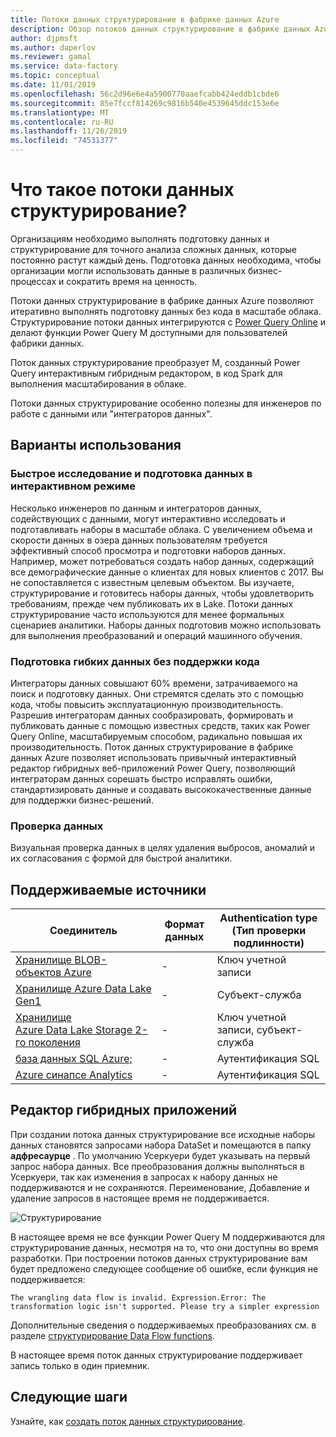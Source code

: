```yaml
---
title: Потоки данных структурирование в фабрике данных Azure
description: Обзор потоков данных структурирование в фабрике данных Azure
author: djpmsft
ms.author: daperlov
ms.reviewer: gamal
ms.service: data-factory
ms.topic: conceptual
ms.date: 11/01/2019
ms.openlocfilehash: 56c2d96e6e4a5900770aaefcabb424eddb1cbde6
ms.sourcegitcommit: 85e7fccf814269c9816b540e4539645ddc153e6e
ms.translationtype: MT
ms.contentlocale: ru-RU
ms.lasthandoff: 11/26/2019
ms.locfileid: "74531377"
---
```

# <a name="what-are-wrangling-data-flows"></a>Что такое потоки данных структурирование?

Организациям необходимо выполнять подготовку данных и структурирование для точного анализа сложных данных, которые постоянно растут каждый день. Подготовка данных необходима, чтобы организации могли использовать данные в различных бизнес-процессах и сократить время на ценность.

Потоки данных структурирование в фабрике данных Azure позволяют итеративно выполнять подготовку данных без кода в масштабе облака. Структурирование потоки данных интегрируются с [Power Query Online](https://docs.microsoft.com/power-query/) и делают функции Power Query M доступными для пользователей фабрики данных.

Поток данных структурирование преобразует M, созданный Power Query интерактивным гибридным редактором, в код Spark для выполнения масштабирования в облаке.

Потоки данных структурирование особенно полезны для инженеров по работе с данными или "интеграторов данных".

## <a name="use-cases"></a>Варианты использования

### <a name="fast-interactive-data-exploration-and-preparation"></a>Быстрое исследование и подготовка данных в интерактивном режиме

Несколько инженеров по данным и интеграторов данных, содействующих с данными, могут интерактивно исследовать и подготавливать наборы в масштабе облака. С увеличением объема и скорости данных в озера данных пользователям требуется эффективный способ просмотра и подготовки наборов данных. Например, может потребоваться создать набор данных, содержащий все демографические данные о клиентах для новых клиентов с 2017. Вы не сопоставляется с известным целевым объектом. Вы изучаете, структурирование и готовитесь наборы данных, чтобы удовлетворить требованиям, прежде чем публиковать их в Lake. Потоки данных структурирование часто используются для менее формальных сценариев аналитики. Наборы данных подготовив можно использовать для выполнения преобразований и операций машинного обучения.

### <a name="code-free-agile-data-preparation"></a>Подготовка гибких данных без поддержки кода

Интеграторы данных совышают 60% времени, затрачиваемого на поиск и подготовку данных. Они стремятся сделать это с помощью кода, чтобы повысить эксплуатационную производительность. Разрешив интеграторам данных сообразировать, формировать и публиковать данные с помощью известных средств, таких как Power Query Online, масштабируемым способом, радикально повышая их производительность. Поток данных структурирование в фабрике данных Azure позволяет использовать привычный интерактивный редактор гибридных веб-приложений Power Query, позволяющий интеграторам данных сорешать быстро исправлять ошибки, стандартизировать данные и создавать высококачественные данные для поддержки бизнес-решений.

### <a name="data-validation"></a>Проверка данных

Визуальная проверка данных в целях удаления выбросов, аномалий и их согласования с формой для быстрой аналитики.

## <a name="supported-sources"></a>Поддерживаемые источники

| Соединитель | Формат данных | Authentication type (Тип проверки подлинности) |
| -- | -- | --|
| [Хранилище BLOB-объектов Azure](connector-azure-blob-storage.md) | - | Ключ учетной записи |
| [Хранилище Azure Data Lake Gen1](connector-azure-data-lake-store.md) | - | Субъект-служба |
| [Хранилище Azure Data Lake Storage 2-го поколения](connector-azure-data-lake-storage.md) | - | Ключ учетной записи, субъект-служба |
| [база данных SQL Azure;](connector-azure-sql-database.md) | - | Аутентификация SQL |
| [Azure синапсе Analytics](connector-azure-sql-data-warehouse.md) | - | Аутентификация SQL |

## <a name="the-mashup-editor"></a>Редактор гибридных приложений

При создании потока данных структурирование все исходные наборы данных становятся запросами набора DataSet и помещаются в папку **адфресаурце** . По умолчанию Усеркуери будет указывать на первый запрос набора данных. Все преобразования должны выполняться в Усеркуери, так как изменения в запросах к набору данных не поддерживаются и не сохраняются. Переименование, Добавление и удаление запросов в настоящее время не поддерживается.

![Структурирование](media/wrangling-data-flow/editor.png)

В настоящее время не все функции Power Query M поддерживаются для структурирование данных, несмотря на то, что они доступны во время разработки. При построении потоков данных структурирование вам будет предложено следующее сообщение об ошибке, если функция не поддерживается:

`The wrangling data flow is invalid. Expression.Error: The transformation logic isn't supported. Please try a simpler expression`

Дополнительные сведения о поддерживаемых преобразованиях см. в разделе [структурирование Data Flow functions](wrangling-data-flow-functions.md).

В настоящее время поток данных структурирование поддерживает запись только в один приемник.

## <a name="next-steps"></a>Следующие шаги

Узнайте, как [создать поток данных структурирование](wrangling-data-flow-tutorial.md).